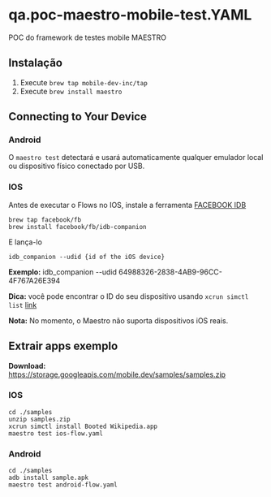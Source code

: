 # qa.poc-maestro-mobile-test.YAML

POC do framework de testes mobile MAESTRO

## Instalação

1. Execute `brew tap mobile-dev-inc/tap`
2. Execute `brew install maestro`

## Connecting to Your Device

### Android

O `maestro test` detectará e usará automaticamente qualquer emulador local ou dispositivo físico conectado por USB.

### IOS

Antes de executar o Flows no IOS, instale a ferramenta [FACEBOOK IDB](https://fbidb.io/)

```
brew tap facebook/fb
brew install facebook/fb/idb-companion
```

E lança-lo

```
idb_companion --udid {id of the iOS device}
```

**Exemplo:** idb_companion --udid 64988326-2838-4AB9-96CC-4F767A26E394

**Dica:** você pode encontrar o ID do seu dispositivo usando `xcrun simctl list` [link](https://medium.com/xcblog/simctl-control-ios-simulators-from-command-line-78b9006a20dc)

**Nota:** No momento, o Maestro não suporta dispositivos iOS reais.

## Extrair apps exemplo

**Download:** https://storage.googleapis.com/mobile.dev/samples/samples.zip 

### IOS

```
cd ./samples
unzip samples.zip
xcrun simctl install Booted Wikipedia.app
maestro test ios-flow.yaml
```

### Android

```
cd ./samples
adb install sample.apk
maestro test android-flow.yaml
```